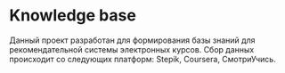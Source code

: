 # Knowledge base
Данный проект разработан для формирования базы знаний для рекомендательной системы электронных курсов.
Сбор данных происходит со следующих платформ: Stepik, Coursera, СмотриУчись.

